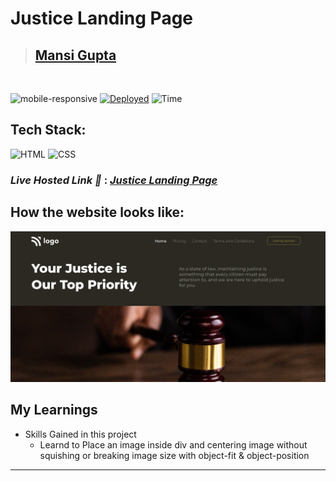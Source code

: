 # Justice Landing Page

> ## [Mansi Gupta](https://twitter.com/butwhymansi)

<br/>

![mobile-responsive](https://img.shields.io/badge/Mobile%20Responsive-No-red)
[![Deployed](https://img.shields.io/badge/Deployed-Yes-green)](#)
![Time](https://img.shields.io/badge/Time%20Taken-3hrs-green)

## Tech Stack:

![HTML](https://img.shields.io/badge/html-3670A0?style=for-the-badge&logo=html5&logoColor=white)
![CSS](https://img.shields.io/badge/CSS-%234ea94b.svg?style=for-the-badge&logo=css3&logoColor=white)

### _Live Hosted Link 🚀_ : _[Justice Landing Page](https://justice-landing-page-e60.netlify.app/)_

## How the website looks like:

![LOOK](thumbnail.png)


## My Learnings

-   Skills Gained in this project
    -  Learnd to Place an image inside div and centering image without squishing or breaking image size with object-fit & object-position 

---
